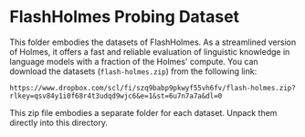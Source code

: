 # FlashHolmes Probing Dataset
This folder embodies the datasets of FlashHolmes.
As a streamlined version of Holmes, it offers a fast and reliable evaluation of linguistic knowledge in language models with a fraction of the Holmes' compute.
You can download the datasets (`flash-holmes.zip`) from the following link:

`https://www.dropbox.com/scl/fi/szq9babp9pkwyf55vh6fv/flash-holmes.zip?rlkey=qsv84y1i0f68r4t3udqd9wjc6&e=1&st=6u7n7a7a&dl=0`

This zip file embodies a separate folder for each dataset. Unpack them directly into this directory.